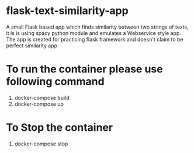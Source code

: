 # flask-text-similarity-app
A small Flask based app which finds similarity between two strings of texts, it is is using spacy python module and emulates a Webservice style app. The app is created for practicing flask framework and doesn't claim to be perfect similarity app 


# To run the container please use following command
1) docker-compose build
2) docker-compose up

# To Stop the container
1) docker-compose stop
